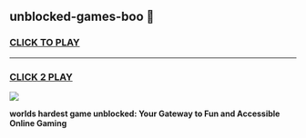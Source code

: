 
## unblocked-games-boo 👋
<h3>
<a href="https://premium.freeplayer.one?title=unblocked-games-boo&ref=14F">CLICK TO PLAY</a></h3>
<hr>

<h3>
<a href="https://premium.freeplayer.one?title=unblocked-games-boo&ref=14F">CLICK 2 PLAY</a>
  
</h3>

<a href="https://premium.freeplayer.one?title=unblocked-games-boo&ref=12F/"><img src="https://clearcache.store/games.png"></a>


**worlds hardest game unblocked: Your Gateway to Fun and Accessible Online Gaming**
